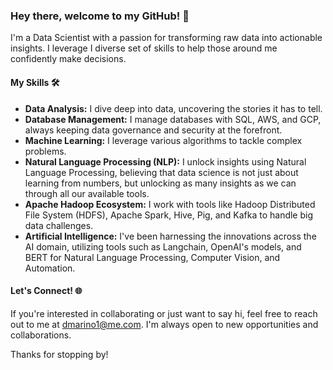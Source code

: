 ### Hey there, welcome to my GitHub! 👋

I'm a Data Scientist with a passion for transforming raw data into actionable insights. I leverage I diverse set of skills to help those around me confidently make decisions.

#### My Skills 🛠️

- **Data Analysis:** I dive deep into data, uncovering the stories it has to tell.
- **Database Management:** I manage databases with SQL, AWS, and GCP, always keeping data governance and security at the forefront.
- **Machine Learning:** I leverage various algorithms to tackle complex problems.
- **Natural Language Processing (NLP):** I unlock insights using Natural Language Processing, believing that data science is not just about learning from numbers, but unlocking as many insights as we can through all our available tools.
- **Apache Hadoop Ecosystem:** I work with tools like Hadoop Distributed File System (HDFS), Apache Spark, Hive, Pig, and Kafka to handle big data challenges.
- **Artificial Intelligence:** I've been harnessing the innovations across the AI domain, utilizing tools such as Langchain, OpenAI's models, and BERT for Natural Language Processing, Computer Vision, and Automation.

#### Let's Connect! 🌐
If you're interested in collaborating or just want to say hi, feel free to reach out to me at dmarino1@me.com. I'm always open to new opportunities and collaborations.

Thanks for stopping by!
